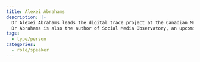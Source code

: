 ```yaml
---
title: Alexei Abrahams
description: |-
  Dr Alexei Abrahams leads the digital trace project at the Canadian Media Ecosystem Observatory, where he and his team continuously monitor social media to provide Canadians with a motion picture of their national political discourse, and to detect incidents of disinformation, foreign interference, hate speech, and other online harms.
  Dr Abrahams is also the author of Social Media Observatory, an upcoming book at No Starch Press that teaches readers how to develop full-stack web applications in Python to scrape and analyze social media in the public interest.
tags:
  - type/person
categories:
  - role/speaker
---
```

